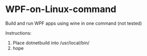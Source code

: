 # WPF-on-Linux-command
Build and run WPF apps using wine in one command (not tested)

Instructions:
  1. Place dotnetbuild into /usr/local/bin/
  2. hope
